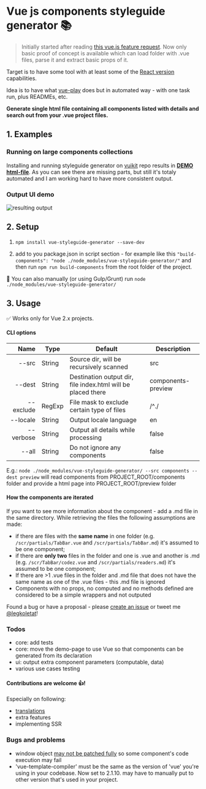 # Vue js components styleguide generator 📚

> Initially started after reading [this vue.js feature request](https://github.com/vuejs/vue-requests/issues/17).
Now only basic proof of concept is available which can load folder with .vue files, parse it and extract basic props of it.

Target is to have some tool with at least some of the [React version](https://github.com/styleguidist/react-styleguidist) capabilities.

Idea is to have what [vue-play](https://github.com/vue-play/vue-play) does but in automated way - with one task run, plus READMEs, etc.

**Generate single html file containing all components listed with details and search out from your .vue project files.**

## 1. Examples

### Running on large components collections

Installing and running styleguide generator on [vuikit](https://github.com/vuikit/vuikit) repo results in [**DEMO html-file**](https://shershen08.github.io/vue-plugins-demo-static/vuikit-demo-index.html). As you can see there are missing parts, but still it's totaly automated and I am working hard to have more consistent output.

### Output UI demo
 ![resulting output](https://raw.githubusercontent.com/shershen08/vue-styleguide-generator/master/demo-output.jpg)


## 2. Setup

  1. ```npm install vue-styleguide-generator --save-dev```

  2. add to you package.json in script section - for example like this ```"build-components": "node ./node_modules/vue-styleguide-generator/"``` and then run ```npm run build-components``` from the root folder of the project.

  🏃 You can also manually (or using Gulp/Grunt) run ```node ./node_modules/vue-styleguide-generator/```

## 3. Usage

✅ Works only for Vue 2.x projects.

#### CLI options

| Name | Type | Default | Description |
| ---: | ---- |  ------ |------------ |
| --src  | String|Source dir, will be recursively scanned|src|
| --dest | String|Destination output dir, file index.html will be placed there| components-preview|
| --exclude| RegExp|File mask to exclude certain type of files|/^\./|
| --locale|String|Output locale language|en|
| --verbose| String|Output all details while processing| false|
| --all| String|Do not ignore any components| false|

 E.g.: ```node ./node_modules/vue-styleguide-generator/ --src components --dest preview``` will read components from PROJECT_ROOT/components folder and provide a html page into PROJECT_ROOT/preview folder


#### How the components are iterated

 If you want to see more information about the component - add a .md file in the same directory.
 While retrieving the files the following assumptions are made:
  - if there are files with the **same name** in one folder (e.g. ```/scr/partials/TabBar.vue``` and ```/scr/partials/TabBar.md```) it's assumed to be one component;
  - if there are **only two** files in the folder and one is .vue and another is .md (e.g. ```/scr/TabBar/codez.vue``` and ```/scr/partials/readers.md```)  it's assumed to be one component;
  - If there are >1 .vue files in the folder and .md file that does not have the same name as one of the .vue files - this .md file is ignored
  - Components with no props, no computed and no methods defined are considered to be a simple wrappers and not outputed


  Found a bug or have a proposal - please [create an issue](https://github.com/shershen08/vue-styleguide-generator/issueshttps://github.com/shershen08/vue-styleguide-generator/issues) or tweet me [@legkoletat](https://twitter.com/legkoletat)!

### Todos

- core: add tests
- core: move the demo-page to use Vue so that components can be generated from its declaration
- ui: output extra component parameters (computable, data)
- various use cases testing

#### Contributions are welcome 👍!

Especially on following:
 - [translations](https://github.com/shershen08/vue-styleguide-generator/tree/master/i18n)
 - extra features
 - implementing SSR

### Bugs and problems
-  window object [may not be patched fully](https://github.com/shershen08/vue-styleguide-generator/blob/master/src/processor.js#L29) so some component's code execution may fail
- 'vue-template-compiler' must be the same as the version of 'vue' you're using in your codebase. Now set to 2.1.10. may have to manually put to other version that's used in your project.
